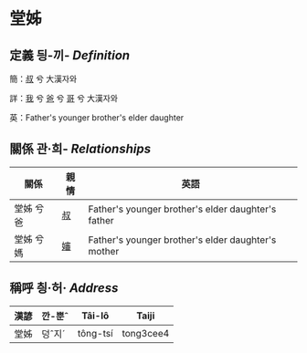 # 堂姊
## 定義 딍-끼- _Definition_
簡：[叔](member11.md) 兮 大漢자와

詳：[我](member1.md) 兮 [爸](member2.md) 兮 [哥](member11.md) 兮 大漢자와

英：Father's younger brother's elder daughter

## 關係 관·희- _Relationships_

關係 | 親情 | 英語
--- | --- | --- 
堂姊 兮 爸 | [叔](member11.md) | Father's younger brother's elder daughter's father
堂姊 兮 媽 | [嬸](member34.md) | Father's younger brother's elder daughter's mother


## 稱呼 칑·허· _Address_

漢諺 | 깐-뿐ˆ | Tâi-lô | Taiji
--- | --- | --- | --- 
堂姊 | 덩ˆ지ˊ | tông-tsí | tong3cee4 
